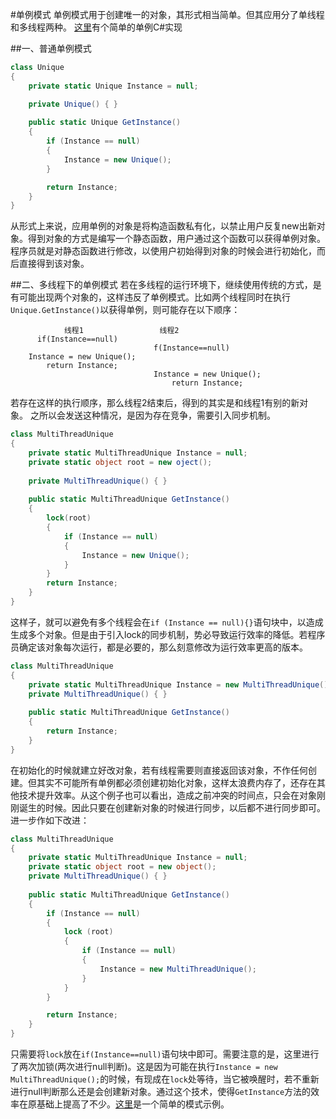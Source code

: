 ﻿#单例模式
单例模式用于创建唯一的对象，其形式相当简单。但其应用分了单线程和多线程两种。
[这里](https://github.com/lsj9383/Pattern/blob/master/Normal/Singleton/Singleton/Program.cs)有个简单的单例C#实现

##一、普通单例模式
```C#
class Unique
{
	private static Unique Instance = null;

	private Unique() { }
	
	public static Unique GetInstance() 
	{
		if (Instance == null)
		{
			Instance = new Unique();
		}

		return Instance;
	}
}
```
从形式上来说，应用单例的对象是将构造函数私有化，以禁止用户反复new出新对象。得到对象的方式是编写一个静态函数，用户通过这个函数可以获得单例对象。程序员就是对静态函数进行修改，以使用户初始得到对象的时候会进行初始化，而后直接得到该对象。

##二、多线程下的单例模式
若在多线程的运行环境下，继续使用传统的方式，是有可能出现两个对象的，这样违反了单例模式。比如两个线程同时在执行`Unique.GetInstance()`以获得单例，则可能存在以下顺序：
```
			线程1					线程2
	  if(Instance==null)
								f(Instance==null)
	Instance = new Unique();
		return Instance;	
								Instance = new Unique();
									return Instance;
```
若存在这样的执行顺序，那么线程2结束后，得到的其实是和线程1有别的新对象。
之所以会发送这种情况，是因为存在竞争，需要引入同步机制。
```C#
class MultiThreadUnique
{
	private static MultiThreadUnique Instance = null;
	private static object root = new oject();
	
	private MultiThreadUnique() { }
	
	public static MultiThreadUnique GetInstance() 
	{
		lock(root)
		{
			if (Instance == null)
			{
				Instance = new Unique();
			}
		}
		return Instance;
	}
}
```
这样子，就可以避免有多个线程会在`if (Instance == null){}`语句块中，以造成生成多个对象。但是由于引入lock的同步机制，势必导致运行效率的降低。若程序员确定该对象每次运行，都是必要的，那么刻意修改为运行效率更高的版本。
```C#
class MultiThreadUnique
{
	private static MultiThreadUnique Instance = new MultiThreadUnique();
	private MultiThreadUnique() { }
	
	public static MultiThreadUnique GetInstance() 
	{
		return Instance;
	}
}
```
在初始化的时候就建立好改对象，若有线程需要则直接返回该对象，不作任何创建。但其实不可能所有单例都必须创建初始化对象，这样太浪费内存了，还存在其他技术提升效率。从这个例子也可以看出，造成之前冲突的时间点，只会在对象刚刚诞生的时候。因此只要在创建新对象的时候进行同步，以后都不进行同步即可。进一步作如下改进：
```C#
class MultiThreadUnique
{
	private static MultiThreadUnique Instance = null;
	private static object root = new object();
	private MultiThreadUnique() { }
	
	public static MultiThreadUnique GetInstance() 
	{
		if (Instance == null)
		{
			lock (root)
			{
				if (Instance == null)
				{
					Instance = new MultiThreadUnique();
				}
			}
		}

		return Instance;
	}
}
```
只需要将`lock`放在`if(Instance==null)`语句块中即可。需要注意的是，这里进行了两次加锁(两次进行null判断)。这是因为可能在执行`Instance = new MultiThreadUnique();`的时候，有现成在`lock`处等待，当它被唤醒时，若不重新进行null判断那么还是会创建新对象。通过这个技术，使得`GetInstance`方法的效率在原基础上提高了不少。[这里](https://github.com/lsj9383/Pattern/blob/master/Normal/Singleton/Singleton/Program.cs)是一个简单的模式示例。